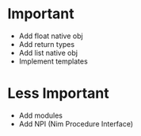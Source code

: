 # Important
* Add float native obj
* Add return types
* Add list native obj
* Implement templates

# Less Important
* Add modules
* Add NPI (Nim Procedure Interface)